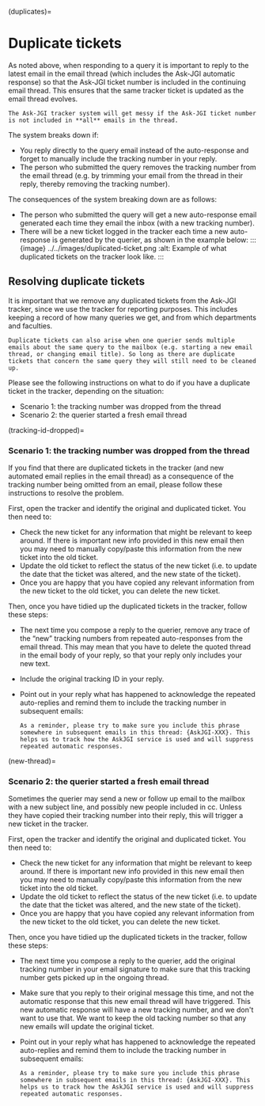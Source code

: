 (duplicates)=
# Duplicate tickets

As noted above, when responding to a query it is important to reply to the latest email in the email thread (which includes the Ask-JGI automatic response) so that the Ask-JGI ticket number is included in the continuing email thread. This ensures that the same tracker ticket is updated as the email thread evolves.

```{warning}
The Ask-JGI tracker system will get messy if the Ask-JGI ticket number
is not included in **all** emails in the thread.
```

The system breaks down if:
- You reply directly to the query email instead of the auto-response and forget to manually include the tracking number in your reply.
- The person who submitted the query removes the tracking number from
  the email thread (e.g. by trimming your email from the thread in
  their reply, thereby removing the tracking number).
  

The consequences of the system breaking down are as follows:
- The person who submitted the query will get a new auto-response email generated each time they email the inbox (with a new tracking number).
- There will be a new ticket logged in the tracker each time a new
  auto-response is generated by the querier, as shown in the example
  below:
  :::{image} ../../images/duplicated-ticket.png
  :alt: Example of what duplicated tickets on the tracker look like.
  :::

## Resolving duplicate tickets

It is important that we remove any duplicated tickets from the Ask-JGI
tracker, since we use the tracker for reporting purposes. This
includes keeping a record of how many queries we get, and from which
departments and faculties. 

```{note}
Duplicate tickets can also arise when one querier sends multiple
emails about the same query to the mailbox (e.g. starting a new email
thread, or changing email title). So long as there are duplicate
tickets that concern the same query they will still need to be cleaned
up.
```

Please see the following instructions on what to do if you have a
duplicate ticket in the tracker, depending on the situation:
- Scenario 1: the tracking number was dropped from the
  thread
- Scenario 2: the querier started a fresh email thread

(tracking-id-dropped)=
### Scenario 1: the tracking number was dropped from the thread

If you find that there are duplicated tickets in the tracker (and new
automated email replies in the email thread) as a consequence of the
tracking number being omitted from an email, please follow these
instructions to resolve the problem.

First, open the tracker and identify the original and duplicated
ticket. You then need to:
- Check the new ticket for any information that might be relevant to
  keep around. If there is important new info provided in this new
  email then you may need to manually copy/paste this information from
  the new ticket into the old ticket.
- Update the old ticket to reflect the status of the new ticket
  (i.e. to update the date that the ticket was altered, and the new
  state of the ticket).
- Once you are happy that you have copied any relevant information
  from the new ticket to the old ticket, you can delete the new
  ticket. 


Then, once you have tidied up the duplicated tickets in the tracker, follow these steps:

- The next time you compose a reply to the querier, remove any trace
  of the “new” tracking numbers from repeated auto-responses from the
  email thread. This may mean that you have to delete the quoted
  thread in the email body of your reply, so that your reply only
  includes your new text.

- Include the original tracking ID in your reply.

- Point out in your reply what has happened to acknowledge the
  repeated auto-replies and remind them to include the tracking number
  in subsequent emails:
  ```
  As a reminder, please try to make sure you include this phrase
  somewhere in subsequent emails in this thread: {AskJGI-XXX}. This
  helps us to track how the AskJGI service is used and will suppress
  repeated automatic responses.
  ```


(new-thread)=
### Scenario 2: the querier started a fresh email thread

Sometimes the querier may send a new or follow up email to the mailbox
with a new subject line, and possibly new people included in
cc. Unless they have copied their tracking number into their reply,
this will trigger a new ticket in the tracker.

First, open the tracker and identify the original and duplicated
ticket. You then need to:
- Check the new ticket for any information that might be relevant to
  keep around. If there is important new info provided in this new
  email then you may need to manually copy/paste this information from
  the new ticket into the old ticket.
- Update the old ticket to reflect the status of the new ticket
  (i.e. to update the date that the ticket was altered, and the new
  state of the ticket).
- Once you are happy that you have copied any relevant information
  from the new ticket to the old ticket, you can delete the new
  ticket. 


Then, once you have tidied up the duplicated tickets in the tracker, follow these steps:

- The next time you compose a reply to the querier, add the
  original tracking number in your email signature to make sure that
  this tracking number gets picked up in the ongoing thread.

- Make sure that you reply to their original message this time, and
  not the automatic response that this new email thread will have
  triggered. This new automatic response will have a new tracking
  number, and we don't want to use that. We want to keep the old
  tacking number so that any new emails will update the original
  ticket.
  
- Point out in your reply what has happened to acknowledge the
  repeated auto-replies and remind them to include the tracking number
  in subsequent emails:
  ```
  As a reminder, please try to make sure you include this phrase
  somewhere in subsequent emails in this thread: {AskJGI-XXX}. This
  helps us to track how the AskJGI service is used and will suppress
  repeated automatic responses.
  ```
